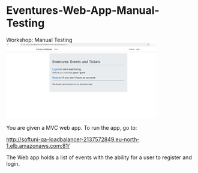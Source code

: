 # Eventures-Web-App-Manual-Testing
Workshop: Manual Testing
<img alt="Image" width="400px" src="HomePage.png" /> 

You are given a MVC web app. To run the app, go to:

http://softuni-qa-loadbalancer-2137572849.eu-north-1.elb.amazonaws.com:81/

The Web app holds a list of events with the ability for a user to register and login.
